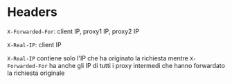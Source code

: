 
# Headers

`X-Forwarded-For`: client IP, proxy1 IP, proxy2 IP

`X-Real-IP`: client IP

`X-Real-IP` contiene solo l'IP che ha originato la richiesta mentre `X-Forwarded-For` ha anche gli IP di tutti i proxy intermedi che hanno forwardato la richiesta originale
